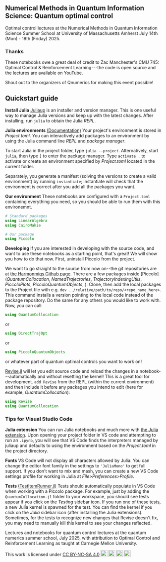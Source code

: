 ## Numerical Methods in Quantum Information Science: Quantum optimal control

Optimal control lectures at the Numerical Methods in Quantum Information Science Summer School at University of Massachusetts Amherst
July 14th (Mon) - 18th (Friday) 2025.

### Thanks
These notebooks owe a great deal of credit to Zac Manchester's CMU 745: Optimal Control & Reinforcement Learning---the code is open source and the lectures are available on YouTube.

Shout out to the organizers of Qnumerics for making this event possible!

## Quickstart guide

__Install Julia__ [Juliaup](https://github.com/JuliaLang/juliaup) is an installer and version manager. This is one useful way to manage Julia versions and keep up with the latest changes. After installing, run `julia` to obtain the Julia _REPL_.

__Julia environments__
[(Documentation)](https://pkgdocs.julialang.org/v1/environments/#Using-someone-else's-project) Your project's environment is stored in _Project.toml_. You can interactively add packages to an environment by using the Julia command line _REPL_ and _package manager_.

To start Julia in the project folder, type `julia --project`. Alternatively, start `julia`, then type `]` to enter the package manager. Type `activate .` to activate or create an environment specified by _Project.toml_ located in the current folder. 

Separately, you generate a manifest (solving the versions to create a valid environment) by running `instantiate`; instantiate will check that the environment is correct after you add all the packages you want.

__Our environment__
These notebooks are configured with a `Project.toml` containing everything you need, so you should be able to run them with this environemnt. 

```Julia
# Standard packages
using LinearAlgebra
using CairoMakie

# Our package
using Piccolo
```

__Developing__
If you are interested in developing with the source code, and want to use these notebooks as a starting point, that's great! We will show you how to do that now. First, uninstall Piccolo from the project.

We want to go straight to the source from now on--the git repositories are at [the Harmonmiqs Github page](https://github.com/harmoniqs). There are a few packages inside [Piccolo] (_QuantumCollocation_, _NamedTrajectories_, _TrajectoryIndexingUtils_, _PiccoloPlots_, _PiccoloQuantumObjects_, ). Clone, then add the local packages to the Project file with e.g. `dev ../relative/path/to/repo/<repo_name_here>`. This command installs a version pointing to the local code instead of the package repository. Do the same for any others you would like to work with. Now, you can call:

```Julia
using QuantumCollocation
```

or

```julia
using DirectTrajOpt
```

or 

```julia
using PiccoloQuantumObjects
```

or whatever part of quantum optimal controls you want to work on!

[Revise.jl](https://timholy.github.io/Revise.jl/stable/) will let you edit source code and reload the changes in a notebook---automatically and without resetting the kernel! This is a great tool for development. `add Revise` from the REPL (within the current environment) and then include it before any packages you intend to edit (here for example, _QuantumCollocation_):
```Julia
using Revise
using QuantumCollocation
```

### Tips for Visual Studio Code
__Julia extension__ You can run Julia notebooks and much more with [the Julia extension](https://code.visualstudio.com/docs/languages/julia). Upon opening your project folder in VS code and attempting to run an `.ipynb`, you will see that VS Code finds the interpreters managed by juliaup and defaults to using the environment based on the _Project.toml_ in the project directory.

__Fonts__ VS Code will not display all characters allowed by Julia. You can change the editor font family in the settings to `'JuliaMono'` to get full support. If you don't want to mix and mash, you can create a new VS Code settings profile for working in Julia at _File>Preferences>Profile_.

__Tests__ [(TestItemRunner.jl)](https://github.com/julia-vscode/TestItemRunner.jl) Tests should automatically populate in VS Code when working with a Piccolo package. For example, just by adding the `QuantumCollocation.jl` folder to your workspace, you should see tests appear if you click on the _Testing_ sidebar icon. If you run one of these tests, a new Julia kernel is spawned for the test. You can find the kernel if you click on the _Julia_ sidebar icon (after installing the Julia extensions). Sometimes, for the tests to recognize new changes that Revise doesn't fix, you may need to manually kill this kernel to see your changes reflected.

Lectures and notebooks for quantum control lectures at the quantum numerics summer school, July 2025, with attribution to Optimal Control and Reinforcement Learning as taught at Carnegie Mellon University.

<p xmlns:cc="http://creativecommons.org/ns#" >This work is licensed under <a href="http://creativecommons.org/licenses/by-nc-sa/4.0/?ref=chooser-v1" target="_blank" rel="license noopener noreferrer" style="display:inline-block;">CC BY-NC-SA 4.0<img style="height:22px!important;margin-left:3px;vertical-align:text-bottom;" src="https://mirrors.creativecommons.org/presskit/icons/cc.svg?ref=chooser-v1"><img style="height:22px!important;margin-left:3px;vertical-align:text-bottom;" src="https://mirrors.creativecommons.org/presskit/icons/by.svg?ref=chooser-v1"><img style="height:22px!important;margin-left:3px;vertical-align:text-bottom;" src="https://mirrors.creativecommons.org/presskit/icons/nc.svg?ref=chooser-v1"><img style="height:22px!important;margin-left:3px;vertical-align:text-bottom;" src="https://mirrors.creativecommons.org/presskit/icons/sa.svg?ref=chooser-v1"></a></p>

